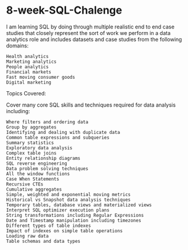 # 8-week-SQL-Chalenge

I am learning SQL by doing through multiple realistic end to end case studies that closely represent the sort of work we perform in a data analytics role and includes datasets and case studies from the following domains:

    Health analytics
    Marketing analytics
    People analytics
    Financial markets
    Fast moving consumer goods
    Digital marketing 

Topics Covered:

Cover many core SQL skills and techniques required for data analysis including:

    Where filters and ordering data
    Group by aggregates
    Identifying and dealing with duplicate data
    Common table expressions and subqueries
    Summary statistics
    Exploratory data analysis
    Complex table joins
    Entity relationship diagrams
    SQL reverse engineering
    Data problem solving techniques
    All the window functions
    Case When Statements
    Recursive CTEs
    Cumulative aggregates
    Simple, weighted and exponential moving metrics
    Historical vs Snapshot data analysis techniques
    Temporary tables, database views and materialized views
    Interpret SQL optimizer execution plans
    String transformations including Regular Expressions
    Date and Timestamp manipulation including timezones
    Different types of table indexes
    Impact of indexes on simple table operations
    Loading raw data
    Table schemas and data types
